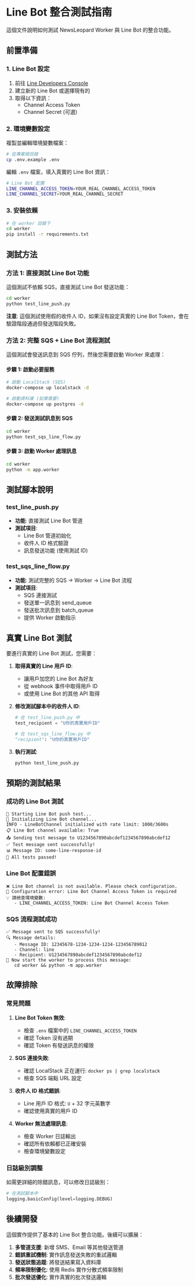 # Line Bot 整合測試指南

這個文件說明如何測試 NewsLeopard Worker 與 Line Bot 的整合功能。

## 前置準備

### 1. Line Bot 設定

1. 前往 [Line Developers Console](https://developers.line.biz/)
2. 建立新的 Line Bot 或選擇現有的
3. 取得以下資訊：
   - Channel Access Token
   - Channel Secret (可選)

### 2. 環境變數設定

複製並編輯環境變數檔案：

```bash
# 從專案根目錄
cp .env.example .env
```

編輯 `.env` 檔案，填入真實的 Line Bot 資訊：

```bash
# Line Bot 配置
LINE_CHANNEL_ACCESS_TOKEN=YOUR_REAL_CHANNEL_ACCESS_TOKEN
LINE_CHANNEL_SECRET=YOUR_REAL_CHANNEL_SECRET
```

### 3. 安裝依賴

```bash
# 在 worker 目錄下
cd worker
pip install -r requirements.txt
```

## 測試方法

### 方法 1: 直接測試 Line Bot 功能

這個測試不依賴 SQS，直接測試 Line Bot 發送功能：

```bash
cd worker
python test_line_push.py
```

**注意**: 這個測試使用假的收件人 ID，如果沒有設定真實的 Line Bot Token，會在驗證階段通過但發送階段失敗。

### 方法 2: 完整 SQS + Line Bot 流程測試

這個測試會發送訊息到 SQS 佇列，然後您需要啟動 Worker 來處理：

#### 步驟 1: 啟動必要服務

```bash
# 啟動 LocalStack (SQS)
docker-compose up localstack -d

# 啟動資料庫 (如果需要)
docker-compose up postgres -d
```

#### 步驟 2: 發送測試訊息到 SQS

```bash
cd worker
python test_sqs_line_flow.py
```

#### 步驟 3: 啟動 Worker 處理訊息

```bash
cd worker
python -m app.worker
```

## 測試腳本說明

### test_line_push.py

- **功能**: 直接測試 Line Bot 管道
- **測試項目**:
  - Line Bot 管道初始化
  - 收件人 ID 格式驗證
  - 訊息發送功能 (使用測試 ID)

### test_sqs_line_flow.py

- **功能**: 測試完整的 SQS → Worker → Line Bot 流程
- **測試項目**:
  - SQS 連接測試
  - 發送單一訊息到 send_queue
  - 發送批次訊息到 batch_queue
  - 提供 Worker 啟動指示

## 真實 Line Bot 測試

要進行真實的 Line Bot 測試，您需要：

1. **取得真實的 Line 用戶 ID**:
   - 讓用戶加您的 Line Bot 為好友
   - 從 webhook 事件中取得用戶 ID
   - 或使用 Line Bot 的其他 API 取得

2. **修改測試腳本中的收件人 ID**:
   ```python
   # 在 test_line_push.py 中
   test_recipient = "U你的真實用戶ID"
   
   # 在 test_sqs_line_flow.py 中
   "recipient": "U你的真實用戶ID"
   ```

3. **執行測試**:
   ```bash
   python test_line_push.py
   ```

## 預期的測試結果

### 成功的 Line Bot 測試

```
🚀 Starting Line Bot push test...
📱 Initializing Line Bot channel...
INFO - LineBotChannel initialized with rate limit: 1000/3600s
📋 Line Bot channel available: True
📤 Sending test message to U1234567890abcdef1234567890abcdef12
✅ Test message sent successfully!
📊 Message ID: some-line-response-id
🎉 All tests passed!
```

### Line Bot 配置錯誤

```
❌ Line Bot channel is not available. Please check configuration.
🔧 Configuration error: Line Bot Channel Access Token is required
💡 請檢查環境變數:
   - LINE_CHANNEL_ACCESS_TOKEN: Line Bot Channel Access Token
```

### SQS 流程測試成功

```
✅ Message sent to SQS successfully!
🔍 Message details:
   - Message ID: 12345678-1234-1234-1234-123456789012
   - Channel: line
   - Recipient: U1234567890abcdef1234567890abcdef12
🔔 Now start the worker to process this message:
   cd worker && python -m app.worker
```

## 故障排除

### 常見問題

1. **Line Bot Token 無效**:
   - 檢查 `.env` 檔案中的 `LINE_CHANNEL_ACCESS_TOKEN`
   - 確認 Token 沒有過期
   - 確認 Token 有發送訊息的權限

2. **SQS 連接失敗**:
   - 確認 LocalStack 正在運行: `docker ps | grep localstack`
   - 檢查 SQS 端點 URL 設定

3. **收件人 ID 格式錯誤**:
   - Line 用戶 ID 格式: `U` + 32 字元英數字
   - 確認使用真實的用戶 ID

4. **Worker 無法處理訊息**:
   - 檢查 Worker 日誌輸出
   - 確認所有依賴都已正確安裝
   - 檢查環境變數設定

### 日誌級別調整

如需更詳細的除錯訊息，可以修改日誌級別：

```python
# 在測試腳本中
logging.basicConfig(level=logging.DEBUG)
```

## 後續開發

這個實作提供了基本的 Line Bot 整合功能。後續可以擴展：

1. **多管道支援**: 新增 SMS、Email 等其他發送管道
2. **錯誤重試機制**: 實作訊息發送失敗的重試邏輯
3. **發送狀態追蹤**: 將發送結果寫入資料庫
4. **頻率限制優化**: 使用 Redis 實作分散式頻率限制
5. **批次發送優化**: 實作真實的批次發送邏輯